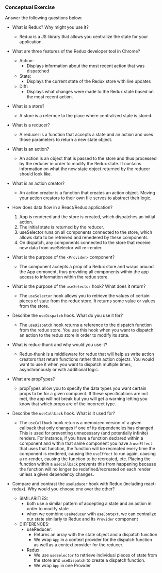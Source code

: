 ### Conceptual Exercise

Answer the following questions below:

- What is Redux? Why might you use it?
	- Redux is a JS library that allows you centralize the state for your application.

- What are three features of the Redux developer tool in Chrome?
	- Action:
		- Displays information about the most recent action that was dispatched
	- State:
		- Displays the current state of the Redux store with live updates
	- Diff:
		- Displays what changes were made to the Redux state based on the most recent action.

- What is a store?
	- A store is a refernce to the place where centralized state is stored.

- What is a reducer?
	- A reducer is a function that accepts a state and an action and uses those parameters to return a new state object.

- What is an action?
	- An action is an object that is passed to the store and thus processed by the reducer in order to modify the Redux state. It contains information on what the new state object returned by the reducer should look like.

- What is an action creator?
	- An action creator is a function that creates an action object. Moving your action creators to their own file serves to abstract their logic.

- How does data flow in a React/Redux application?
	1. App is rendered and the store is created, which dispatches an initial action.
	2. The initial state is returned by the reducer.
	3. useSelector runs on all components connected to the store, which allows data to be retreived and renedered by these components.
	4. On dispatch, any components connected to the store that receive new data from useSelector will re-render.

- What is the purpose of the `<Provider>` component?
	- The <Provider> component accepts a prop of a Redux store and wraps around the App comonent, thus providing all components within the app access to information within the redux store.

- What is the purpose of the `useSelector` hook? What does it return?
	- The `useSelector` hook allows you to retrieve the values of certain pieces of state from the redux store. It returns some value or values from the store.

- Describe the `useDispatch` hook. What do you use it for?
	- The `useDispatch` hook returns a reference to the dispatch function from the redux store. You use this hook when you want to dispatch an action to the redux store in order to modify its state.

- What is redux-thunk and why would you use it?
	- Redux-thunk is a middleware for redux that will help us write action creators that return functions rather than action objects. You would want to use it when you want to dispatch multiple times, asynchronously or with additional logic.

- What are propTypes?
	- propTypes allow you to specify the data types you want certain props to be for a given compoent. If these specifications are not met, the app will not break but you will get a warning letting you know that which props are of the incorrect type.

- Describe the `useCallback` hook.  What is it used for?
	- The `useCallback` hook returns a memoized version of a given callback that only changes if one of its dependencies has changed. This is used for preventing unnecessary (and potentially infinite) renders. For instance, if you have a function declared within a component and within that same component you have a `useEffect` that uses that function, the function will be recreated every time the component is rendered, causing the `useEffect` to run again, causing a re-render, causing the function to be recreated, etc. Placing the function within a `useCallback` prevents this from happening because the function will no longer be redefined/recreated on each render unless a given dependency changes.

- Compare and contrast the `useReducer` hook with Redux (including react-redux).  Why would you choose one over the other?
	- SIMILARITIES:
		- both use a similar pattern of accepting a state and an action in order to modify state
		- when we combine `useReducer` with `useContext`, we can centralize our state similarly to Redux and its `Provider` component
	- DIFFERENCES:
		- useReducer:
			- Returns an array with the state object and a dispatch function
			- We wrap `App` in a context provider for the dispatch function as well as a context provider for the reducer.
		- Redux
			- We use `useSelector` to retrieve individual pieces of state from the store and `useDispatch` to create a dispatch function.
			- We wrap `App` in one Provider